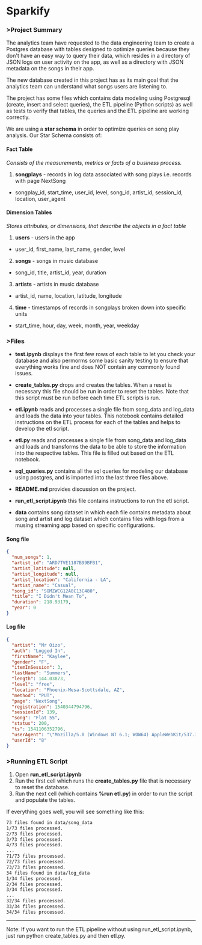 # Sparkify

### >Project Summary

The analytics team have requested to the data engineering team to create a Postgres database with tables designed to optimize queries because they don't have an easy way to query their data, which resides in a directory of JSON logs on user activity on the app, as well as a directory with JSON metadata on the songs in their app. 

The new database created in this project has as its main goal that the analytics team can understand what songs users are listening to.

The project has some files which contains data modeling using Postgresql (create, insert and select queries), the ETL pipeline (Python scripts) as well as tests to verify that tables, the queries and the ETL pipeline are working correctly.

We are using a **star schema** in order to optimize queries on song play analysis. Our Star Schema consists of:

#### Fact Table

*Consists of the measurements, metrics or facts of a business process.*

1. **songplays** - records in log data associated with song plays i.e. records with page NextSong
  - songplay_id, start_time, user_id, level, song_id, artist_id, session_id, location, user_agent


#### Dimension Tables

*Stores attributes, or dimensions, that describe the objects in a fact table*

1. **users** - users in the app
  - user_id, first_name, last_name, gender, level
2. **songs** - songs in music database
  - song_id, title, artist_id, year, duration
3. **artists** - artists in music database
  - artist_id, name, location, latitude, longitude
4. **time** - timestamps of records in songplays broken down into specific units
  - start_time, hour, day, week, month, year, weekday


### >Files

- **test.ipynb** displays the first few rows of each table to let you check your database and also permorms some basic sanity testing to ensure that everything works fine and does NOT contain any commonly found issues.

- **create_tables.py** drops and creates the tables. When a reset is necessary this file should be run in order to reset the tables. Note that this script must be run  before each time  ETL scripts is run.

- **etl.ipynb** reads and processes a single file from song_data and log_data and loads the data into your tables. This notebook contains detailed instructions on the ETL process for each of the tables and helps to develop the etl script.

- **etl.py** reads and processes a single file from song_data and log_data and loads and transforms the data to be able to store the information into the respective tables. This file is filled out based on the ETL notebook.

- **sql_queries.py** contains all the sql queries for modeling our database using postgres, and is imported into the last three files above.

- **README.md** provides discussion on the project.

- **run_etl_script.ipynb** this file contains instructions to run the etl script.

- **data** contains song dataset in which each file contains metadata about song and artist and log dataset which contains files with logs from a musing streaming app based on specific configurations.


#### Song file

```json
{
  "num_songs": 1,
  "artist_id": "ARD7TVE1187B99BFB1",
  "artist_latitude": null,
  "artist_longitude": null,
  "artist_location": "California - LA",
  "artist_name": "Casual",
  "song_id": "SOMZWCG12A8C13C480",
  "title": "I Didn't Mean To",
  "duration": 218.93179,
  "year": 0
}
```

#### Log file

```json
{
  "artist": "Mr Oizo",
  "auth": "Logged In",
  "firstName": "Kaylee",
  "gender": "F",
  "itemInSession": 3,
  "lastName": "Summers",
  "length": 144.03873,
  "level": "free",
  "location": "Phoenix-Mesa-Scottsdale, AZ",
  "method": "PUT",
  "page": "NextSong",
  "registration": 1540344794796,
  "sessionId": 139,
  "song": "Flat 55",
  "status": 200,
  "ts": 1541106352796,
  "userAgent": "\"Mozilla/5.0 (Windows NT 6.1; WOW64) AppleWebKit/537.36 (KHTML, like Gecko) Chrome/35.0.1916.153 Safari/537.36\"",
  "userId": "8"
}
```

### >Running ETL Script

1. Open **run_etl_script.ipynb**
2. Run the first cell which runs the **create_tables.py** file that is necessary to reset the database.
3. Run the next cell (which contains **%run etl.py**) in order to run the script and populate the tables.

If everything goes well, you will see something like this:

```bash
73 files found in data/song_data
1/73 files processed.
2/73 files processed.
3/73 files processed.
4/73 files processed.
...
71/73 files processed.
72/73 files processed.
73/73 files processed.
34 files found in data/log_data
1/34 files processed.
2/34 files processed.
3/34 files processed.
...
32/34 files processed.
33/34 files processed.
34/34 files processed.
```

---
Note: If you want to run the ETL pipeline without using run_etl_script.ipynb, just run python create_tables.py and then etl.py.